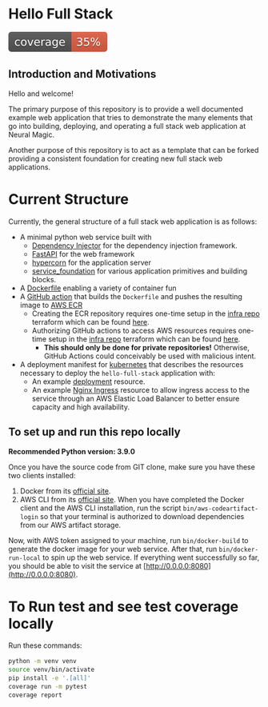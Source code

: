# Hello Full Stack


![Code Coverage Badge](./.meta/coverage_badge.svg)

## Introduction and Motivations

Hello and welcome!

The primary purpose of this repository is to provide a well documented example
web application that tries to demonstrate the many elements that go into
building, deploying, and operating a full stack web application at Neural Magic.

Another purpose of this repository is to act as a template that can be forked
providing a consistent foundation for creating new full stack web applications.

# Current Structure

Currently, the general structure of a full stack web application is as follows:
- A minimal python web service built with
  - [Dependency Injector][dependency-injector-docs] for the dependency
    injection framework.
  - [FastAPI][fastapi-docs] for the web framework
  - [hypercorn][hypercorn-docs] for the application server
  - [service_foundation][neural-magic-nm-py-toolkit-service-foundation] for
    various application primitives and building blocks.
- A [Dockerfile][docker-getting-started] enabling a variety of container fun
- A [GitHub action][github-actions-docs] that builds the `Dockerfile` and pushes
  the resulting image to [AWS ECR][aws-ecr-dev-guide]
  - Creating the ECR repository requires one-time setup in the
    [infra repo][neural-magic-infra-repo] terraform which can be found
    [here][hello-full-stack-terraform-ecr-config].
  - Authorizing GitHub actions to access AWS resources requires one-time setup
    in the [infra repo][neural-magic-infra-repo] terraform which can be found
    [here][hello-full-stack-terraform-github-oidc-config].
    - **This should only be done for private repositories!** Otherwise, GitHub
      Actions could conceivably be used with malicious intent.
- A deployment manifest for [kubernetes][kubernetes-what-is-kubernetes] that
  describes the resources necessary to deploy the `hello-full-stack`
  application with:
  - An example [deployment][kubernetes-deployment-docs] resource.
  - An example [Nginx Ingress][kubernetes-nginx-ingress-docs] resource to allow
      ingress access to the service through an AWS Elastic Load Balancer to
      better ensure capacity and high availability.

## To set up and run this repo locally

**Recommended Python version: 3.9.0**

Once you have the source code from GIT clone, make sure you have these two clients installed:
1. Docker from its [official site][docker-official-site].
2. AWS CLI from its [official site][aws-cli-install-site].
When you have completed the Docker client and the AWS CLI installation, 
run the script `bin/aws-codeartifact-login` so that your terminal is authorized to download dependencies from our AWS artifact storage.

Now, with AWS token assigned to your machine, run `bin/docker-build` to generate the docker image for your web service.
After that, run `bin/docker-run-local` to spin up the web service. If everything went successfully so far, you should be able to visit the service at [http://0.0.0.0:8080](http://0.0.0.0:8080).

# To Run test and see test coverage locally
Run these commands:
```bash
python -m venv venv
source venv/bin/activate
pip install -e '.[all]'
coverage run -m pytest
coverage report
```


[aws-cli-install-site]: https://docs.aws.amazon.com/cli/latest/userguide/getting-started-install.html
[docker-official-site]: https://www.docker.com/
[asyncio-docs]: https://docs.python.org/3/library/asyncio.html "asyncio — Asynchronous I/O"
[aws-ecr-dev-guide]: https://docs.aws.amazon.com/AmazonECR/latest/userguide/what-is-ecr.html "What is Amazon Container Registry?"
[dependency-injector-docs]: https://python-dependency-injector.ets-labs.org/ "Dependency Injector — Dependency injection framework for Python"
[docker-getting-started]: https://docs.docker.com/get-started/ "Docker - Get Started"
[fastapi-docs]: https://fastapi.tiangolo.com/ "FastAPI"
[github-actions-docs]: https://docs.github.com/en/actions "GitHub.com - Actions"
[hello-full-stack-terraform-ecr-config]: https://github.com/neuralmagic/infra/commit/bce8469cd118a40056e53a5ca64e6c260cd7e76e#diff-e3f88056ebd1c7b0e46a6f727e9db04bbeaafe012eee7500a178228efca098b7R242-R250 "GitHub.com - infra - AWS ECR repositories"
[hello-full-stack-terraform-github-oidc-config]: https://github.com/neuralmagic/infra/commit/bce8469cd118a40056e53a5ca64e6c260cd7e76e#diff-e3f88056ebd1c7b0e46a6f727e9db04bbeaafe012eee7500a178228efca098b7R42 "GitHub.com - infra - authorized_repositories"
[hypercorn-docs]: https://pgjones.gitlab.io/hypercorn/ "Hypercorn documentation"
[kubernetes-deployment-docs]: https://kubernetes.io/docs/concepts/workloads/controllers/deployment/ "kubernetes.io = Deployment"
[kubernetes-nginx-ingress-docs]: https://kubernetes.github.io/ingress-nginx/ "kubernetes.github.io - NGINX Ingress Controller"
[kubernetes-what-is-kubernetes]: https://kubernetes.io/docs/concepts/overview/what-is-kubernetes/ "kubernetes.io - What is Kubernetes?"
[neural-magic-infra-repo]: https://github.com/neuralmagic/infra "GitHub.com - neuralmagic/infra"
[neural-magic-nm-py-toolkit-service-foundation]: https://github.com/neuralmagic/nm-py-toolkit/tree/main/src/nm_toolkit/service_foundation "GitHub.com - neuralmagic/nm-py-toolkit/src/service_foundation"
